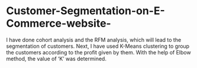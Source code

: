 # Customer-Segmentation-on-E-Commerce-website-
I have done cohort analysis and the RFM analysis, which will lead to the segmentation of customers. Next, I have used K-Means clustering to group the customers according to the profit given by them. With the help of Elbow method, the value of ‘K’ was determined.
